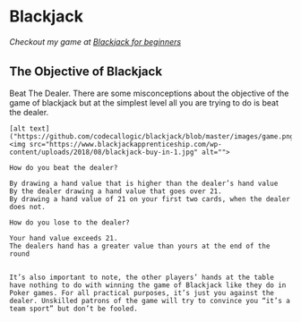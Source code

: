 <h1>Blackjack</h1>
    <h6>Checkout my game at <a href="https://codecallogic.github.io/blackjack/" target="_blank" rel="noopener noreferrer">Blackjack for beginners</a></h6>
    <h2>The Objective of Blackjack</h2>
    <div>
    Beat The Dealer. There are some misconceptions about the objective of the game of blackjack but at the simplest level all you are trying to do is beat the dealer.
    
    [alt text]("https://github.com/codecallogic/blackjack/blob/master/images/game.png")
    <img src="https://www.blackjackapprenticeship.com/wp-content/uploads/2018/08/blackjack-buy-in-1.jpg" alt="">

    How do you beat the dealer?

    By drawing a hand value that is higher than the dealer’s hand value
    By the dealer drawing a hand value that goes over 21.
    By drawing a hand value of 21 on your first two cards, when the dealer does not.

    How do you lose to the dealer? 

    Your hand value exceeds 21.
    The dealers hand has a greater value than yours at the end of the round
    

    It’s also important to note, the other players’ hands at the table have nothing to do with winning the game of Blackjack like they do in Poker games. For all practical purposes, it’s just you against the dealer. Unskilled patrons of the game will try to convince you “it’s a team sport” but don’t be fooled.
